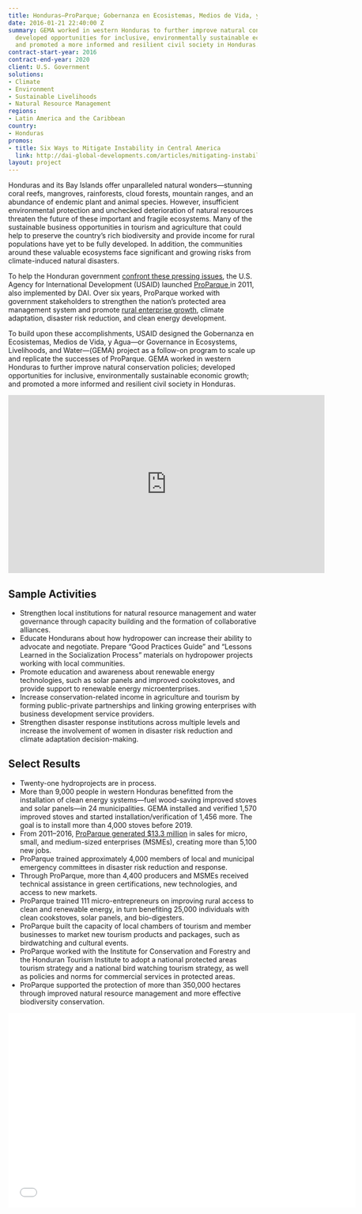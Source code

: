```yaml
---
title: Honduras—ProParque; Gobernanza en Ecosistemas, Medios de Vida, y Agua (GEMA)
date: 2016-01-21 22:40:00 Z
summary: GEMA worked in western Honduras to further improve natural conservation policies;
  developed opportunities for inclusive, environmentally sustainable economic growth;
  and promoted a more informed and resilient civil society in Honduras.
contract-start-year: 2016
contract-end-year: 2020
client: U.S. Government
solutions:
- Climate
- Environment
- Sustainable Livelihoods
- Natural Resource Management
regions:
- Latin America and the Caribbean
country:
- Honduras
promos:
- title: Six Ways to Mitigate Instability in Central America
  link: http://dai-global-developments.com/articles/mitigating-instability-in-central-america
layout: project
---
```


Honduras and its Bay Islands offer unparalleled natural wonders—stunning coral reefs, mangroves, rainforests, cloud forests, mountain ranges, and an abundance of endemic plant and animal species. However, insufficient environmental protection and unchecked deterioration of natural resources threaten the future of these important and fragile ecosystems. Many of the sustainable business opportunities in tourism and agriculture that could help to preserve the country’s rich biodiversity and provide income for rural populations have yet to be fully developed. In addition, the communities around these valuable ecosystems face significant and growing risks from climate-induced natural disasters.

To help the Honduran government [confront these pressing issues](http://dai-global-developments.com/articles/mitigating-instability-in-central-america), the U.S. Agency for International Development (USAID) launched [ProParque ](http://en.usaid-proparque.org/)in 2011, also implemented by DAI. Over six years, ProParque worked with government stakeholders to strengthen the nation’s protected area management system and promote [rural enterprise growth](https://www.youtube.com/watch?v=Lwy0yHaAMRE&feature=youtu.be), climate adaptation, disaster risk reduction, and clean energy development.

To build upon these accomplishments, USAID designed the Gobernanza en Ecosistemas, Medios de Vida, y Agua—or Governance in Ecosystems, Livelihoods, and Water—(GEMA) project as a follow-on program to scale up and replicate the successes of ProParque. GEMA worked in western Honduras to further improve natural conservation policies; developed opportunities for inclusive, environmentally sustainable economic growth; and promoted a more informed and resilient civil society in Honduras.

<iframe src="https://player.vimeo.com/video/633022956?h=fbb606df62" width="640" height="360" frameborder="0" allow="autoplay; fullscreen; picture-in-picture" allowfullscreen></iframe>

## Sample Activities

* Strengthen local institutions for natural resource management and water governance through capacity building and the formation of collaborative alliances.
* Educate Hondurans about how hydropower can increase their ability to advocate and negotiate. Prepare “Good Practices Guide” and “Lessons Learned in the Socialization Process” materials on hydropower projects working with local communities.
* Promote education and awareness about renewable energy technologies, such as solar panels and improved cookstoves, and provide support to renewable energy microenterprises.
* Increase conservation-related income in agriculture and tourism by forming public-private partnerships and linking growing enterprises with business development service providers.
* Strengthen disaster response institutions across multiple levels and increase the involvement of women in disaster risk reduction and climate adaptation decision-making.

## Select Results

* Twenty-one hydroprojects are in process.
* More than 9,000 people in western Honduras benefitted from the installation of clean energy systems—fuel wood-saving improved stoves and solar panels—in 24 municipalities. GEMA installed and verified 1,570 improved stoves and started installation/verification of 1,456 more. The goal is to install more than 4,000 stoves before 2019.
* From 2011–2016, [ProParque generated $13.3 million](https://www.facebook.com/DAIGlobal/videos/10155131037990797/) in sales for micro, small, and medium-sized enterprises (MSMEs), creating more than 5,100 new jobs.
* ProParque trained approximately 4,000 members of local and municipal emergency committees in disaster risk reduction and response.
* Through ProParque, more than 4,400 producers and MSMEs received technical assistance in green certifications, new technologies, and access to new markets.
* ProParque trained 111 micro-entrepreneurs on improving rural access to clean and renewable energy, in turn benefiting 25,000 individuals with clean cookstoves, solar panels, and bio-digesters.
* ProParque built the capacity of local chambers of tourism and member businesses to market new tourism products and packages, such as birdwatching and cultural events.
* ProParque worked with the Institute for Conservation and Forestry and the Honduran Tourism Institute to adopt a national protected areas tourism strategy and a national bird watching tourism strategy, as well as policies and norms for commercial services in protected areas.
* ProParque supported the protection of more than 350,000 hectares through improved natural resource management and more effective biodiversity conservation.

<iframe allowfullscreen="" frameborder="0" height="394" mozallowfullscreen="" src="//player.vimeo.com/video/104423902" webkitallowfullscreen="" width="703"></iframe>
